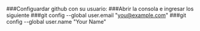 ###Configuardar github con su usuario:
###Abrir la consola e ingresar los siguiente
###git config --global user.email "you@example.com"
###git config --global user.name "Your Name"